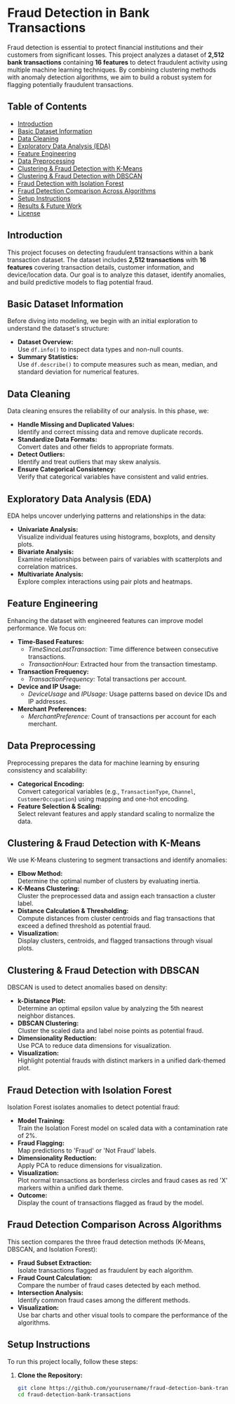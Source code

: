 # Fraud Detection in Bank Transactions

Fraud detection is essential to protect financial institutions and their customers from significant losses. This project analyzes a dataset of **2,512 bank transactions** containing **16 features** to detect fraudulent activity using multiple machine learning techniques. By combining clustering methods with anomaly detection algorithms, we aim to build a robust system for flagging potentially fraudulent transactions.

## Table of Contents

- [Introduction](#introduction)
- [Basic Dataset Information](#basic-dataset-information)
- [Data Cleaning](#data-cleaning)
- [Exploratory Data Analysis (EDA)](#exploratory-data-analysis-eda)
- [Feature Engineering](#feature-engineering)
- [Data Preprocessing](#data-preprocessing)
- [Clustering & Fraud Detection with K-Means](#clustering--fraud-detection-with-k-means)
- [Clustering & Fraud Detection with DBSCAN](#clustering--fraud-detection-with-dbscan)
- [Fraud Detection with Isolation Forest](#fraud-detection-with-isolation-forest)
- [Fraud Detection Comparison Across Algorithms](#fraud-detection-comparison-across-algorithms)
- [Setup Instructions](#setup-instructions)
- [Results & Future Work](#results--future-work)
- [License](#license)

## Introduction

This project focuses on detecting fraudulent transactions within a bank transaction dataset. The dataset includes **2,512 transactions** with **16 features** covering transaction details, customer information, and device/location data. Our goal is to analyze this dataset, identify anomalies, and build predictive models to flag potential fraud.

## Basic Dataset Information

Before diving into modeling, we begin with an initial exploration to understand the dataset's structure:

- **Dataset Overview:**  
  Use `df.info()` to inspect data types and non-null counts.
- **Summary Statistics:**  
  Use `df.describe()` to compute measures such as mean, median, and standard deviation for numerical features.

## Data Cleaning

Data cleaning ensures the reliability of our analysis. In this phase, we:

- **Handle Missing and Duplicated Values:**  
  Identify and correct missing data and remove duplicate records.
- **Standardize Data Formats:**  
  Convert dates and other fields to appropriate formats.
- **Detect Outliers:**  
  Identify and treat outliers that may skew analysis.
- **Ensure Categorical Consistency:**  
  Verify that categorical variables have consistent and valid entries.

## Exploratory Data Analysis (EDA)

EDA helps uncover underlying patterns and relationships in the data:

- **Univariate Analysis:**  
  Visualize individual features using histograms, boxplots, and density plots.
- **Bivariate Analysis:**  
  Examine relationships between pairs of variables with scatterplots and correlation matrices.
- **Multivariate Analysis:**  
  Explore complex interactions using pair plots and heatmaps.

## Feature Engineering

Enhancing the dataset with engineered features can improve model performance. We focus on:

- **Time-Based Features:**  
  - *TimeSinceLastTransaction:* Time difference between consecutive transactions.
  - *TransactionHour:* Extracted hour from the transaction timestamp.
- **Transaction Frequency:**  
  - *TransactionFrequency:* Total transactions per account.
- **Device and IP Usage:**  
  - *DeviceUsage* and *IPUsage:* Usage patterns based on device IDs and IP addresses.
- **Merchant Preferences:**  
  - *MerchantPreference:* Count of transactions per account for each merchant.

## Data Preprocessing

Preprocessing prepares the data for machine learning by ensuring consistency and scalability:

- **Categorical Encoding:**  
  Convert categorical variables (e.g., `TransactionType`, `Channel`, `CustomerOccupation`) using mapping and one-hot encoding.
- **Feature Selection & Scaling:**  
  Select relevant features and apply standard scaling to normalize the data.

## Clustering & Fraud Detection with K-Means

We use K-Means clustering to segment transactions and identify anomalies:

- **Elbow Method:**  
  Determine the optimal number of clusters by evaluating inertia.
- **K-Means Clustering:**  
  Cluster the preprocessed data and assign each transaction a cluster label.
- **Distance Calculation & Thresholding:**  
  Compute distances from cluster centroids and flag transactions that exceed a defined threshold as potential fraud.
- **Visualization:**  
  Display clusters, centroids, and flagged transactions through visual plots.

## Clustering & Fraud Detection with DBSCAN

DBSCAN is used to detect anomalies based on density:

- **k-Distance Plot:**  
  Determine an optimal epsilon value by analyzing the 5th nearest neighbor distances.
- **DBSCAN Clustering:**  
  Cluster the scaled data and label noise points as potential fraud.
- **Dimensionality Reduction:**  
  Use PCA to reduce data dimensions for visualization.
- **Visualization:**  
  Highlight potential frauds with distinct markers in a unified dark-themed plot.

## Fraud Detection with Isolation Forest

Isolation Forest isolates anomalies to detect potential fraud:

- **Model Training:**  
  Train the Isolation Forest model on scaled data with a contamination rate of 2%.
- **Fraud Flagging:**  
  Map predictions to 'Fraud' or 'Not Fraud' labels.
- **Dimensionality Reduction:**  
  Apply PCA to reduce dimensions for visualization.
- **Visualization:**  
  Plot normal transactions as borderless circles and fraud cases as red 'X' markers within a unified dark theme.
- **Outcome:**  
  Display the count of transactions flagged as fraud by the model.

## Fraud Detection Comparison Across Algorithms

This section compares the three fraud detection methods (K-Means, DBSCAN, and Isolation Forest):

- **Fraud Subset Extraction:**  
  Isolate transactions flagged as fraudulent by each algorithm.
- **Fraud Count Calculation:**  
  Compare the number of fraud cases detected by each method.
- **Intersection Analysis:**  
  Identify common fraud cases among the different methods.
- **Visualization:**  
  Use bar charts and other visual tools to compare the performance of the algorithms.

## Setup Instructions

To run this project locally, follow these steps:

1. **Clone the Repository:**
   ```bash
   git clone https://github.com/yourusername/fraud-detection-bank-transactions.git
   cd fraud-detection-bank-transactions
